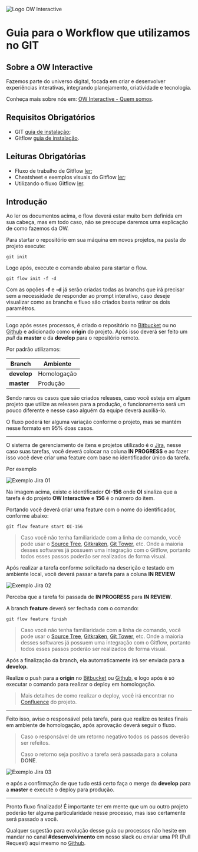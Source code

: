 ![Logo OW Interactive](https://github.com/owInteractive/OW-GIT-workflow/raw/master/media/logo.jpg "OW Interactive")

# Guia para o Workflow que utilizamos no GIT

## Sobre a OW Interactive
Fazemos parte do universo digital, focada em criar e desenvolver experiências interativas, integrando planejamento, criatividade e tecnologia.

Conheça mais sobre nós em: [OW Interactive - Quem somos](http://www.owinteractive.com/quem-somos/).

## Requisitos Obrigatórios
- GIT [guia de instalação](https://git-scm.com/book/en/v2/Getting-Started-Installing-Git);
- Gitflow [guia de instalação](https://danielkummer.github.io/git-flow-cheatsheet/index.pt_BR.html).

## Leituras Obrigatórias
- Fluxo de trabalho de Gitflow [ler](https://www.atlassian.com/br/git/tutorials/comparing-workflows/gitflow-workflow);
- Cheatsheet e exemplos visuais do Gitflow [ler](https://danielkummer.github.io/git-flow-cheatsheet/index.pt_BR.html);
- Utilizando o fluxo Gitflow [ler](https://medium.com/trainingcenter/utilizando-o-fluxo-git-flow-e63d5e0d5e04).

## Introdução
Ao ler os documentos acima, o flow deverá estar muito bem definida em sua cabeça, mas em todo caso, não se preocupe daremos uma explicação de como fazemos da OW.

Para startar o repositório em sua máquina em novos projetos, na pasta do projeto execute:

```git init```

Logo após, execute o comando abaixo para startar o flow.

```git flow init -f -d```

Com as opções **-f** e **-d** já serão criadas todas as branchs que irá precisar sem a necessidade de responder ao prompt interativo, caso deseje visualizar como as branchs e fluxo são criados basta retirar os dois paramêtros.

----------

Logo após esses processos, é criado o repositório no [Bitbucket](https://bitbucket.org/owinteractive) ou no [Github](https://github.com/owinteractive) e adicionado como **origin** do projeto. Após isso deverá ser feito um *pull* da **master** e da **develop** para o repositório remoto.

Por padrão utilizamos:

| Branch    |Ambiente    |
|-----------|------------|
|**develop**| Homologação|
|**master** |Produção    |

Sendo raros os casos que são criados releases, caso você esteja em algum projeto que utilize as releases para a produção, o funcionamento será um pouco diferente e nesse caso alguém da equipe deverá auxiliá-lo.

O fluxo poderá ter alguma variação conforme o projeto, mas se mantém nesse formato em 95% doas casos.

----------

O sistema de gerenciamento de itens e projetos utilizado é o [Jira](https://www.atlassian.com/br/software/jira), nesse caso suas tarefas, você deverá colocar na coluna **IN PROGRESS** e  ao fazer isso você deve criar uma feature com base no identificador único da tarefa.

Por exemplo

![Exemplo Jira 01](https://github.com/owInteractive/OW-GIT-workflow/raw/master/media/jira-01.jpg "Exemplo Jira 01")

Na imagem acima, existe o identificador **OI-156** onde **OI** sinaliza que a tarefa é do projeto **OW Interactive** e **156** é o número do item.

Portando você deverá criar uma feature com o nome do identificador, conforme abaixo:

```git flow feature start OI-156```

> Caso você não tenha familiaridade com a linha de comando, você pode usar o [Source Tree](https://www.sourcetreeapp.com/), [Gitkraken](https://www.gitkraken.com/), [Git Tower](https://www.git-tower.com/mac), etc. Onde  a maioria desses softwares já possuem uma integração com o Gitflow, portanto todos esses passos poderão ser realizados de forma visual.

Após realizar a tarefa conforme solicitado na descrição e testado em ambiente local, você deverá passar a tarefa para a coluna **IN REVIEW**

![Exemplo Jira 02](https://github.com/owInteractive/OW-GIT-workflow/raw/master/media/jira-02.jpg "Exemplo Jira 02")

Perceba que a tarefa foi passada de  **IN PROGRESS** para **IN REVIEW**.

A branch **feature** deverá ser fechada com o comando:

```git flow feature finish```

> Caso você não tenha familiaridade com a linha de comando, você pode usar o [Source Tree](https://www.sourcetreeapp.com/), [Gitkraken](https://www.gitkraken.com/), [Git Tower](https://www.git-tower.com/mac), etc. Onde  a maioria desses softwares já possuem uma integração com o Gitflow, portanto todos esses passos poderão ser realizados de forma visual.

Após a finalização da branch, ela automaticamente irá ser enviada para a **develop**.

Realize o push para a **origin** no [Bitbucket](https://bitbucket.org/owinteractive) ou [Github](https://github.com/owinteractive), e logo após é só executar o comando para realizar o deploy em homologação.

> Mais detalhes de como realizar o deploy, você irá encontrar no [Confluence](https://www.atlassian.com/br/software/confluence) do projeto.

----------

Feito isso, avise o responsável pela tarefa, para que realize os testes finais em ambiente de homologação, após aprovação deverá seguir o fluxo.

> Caso o responsável de um retorno negativo todos os passos deverão ser refeitos.
>
> Caso o retorno seja positivo a tarefa será passada para a coluna **DONE**.

![Exemplo Jira 03](https://github.com/owInteractive/OW-GIT-workflow/raw/master/media/jira-03.jpg "Exemplo Jira 03")

e após a confirmação de que tudo está certo faça o merge da **develop** para a **master** e execute o deploy para produção.

----------

Pronto fluxo finalizado! É importante ter em mente que um ou outro projeto poderão ter alguma particularidade nesse processo, mas isso certamente será passado a você.

Qualquer sugestão para evolução desse guia ou processos não hesite em mandar no canal **#desenvolvimento** em nosso slack ou enviar uma PR (Pull Request) aqui mesmo no [Github](https://github.com/owinteractive).
